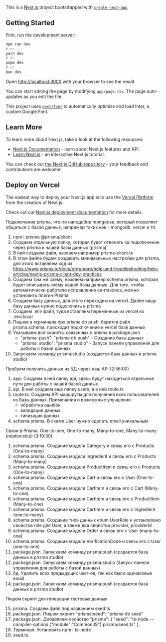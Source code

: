 This is a [Next.js](https://nextjs.org/) project bootstrapped with [`create-next-app`](https://github.com/vercel/next.js/tree/canary/packages/create-next-app).

## Getting Started

First, run the development server:

```bash
npm run dev
# or
yarn dev
# or
pnpm dev
# or
bun dev
```

Open [http://localhost:3000](http://localhost:3000) with your browser to see the result.

You can start editing the page by modifying `app/page.tsx`. The page auto-updates as you edit the file.

This project uses [`next/font`](https://nextjs.org/docs/basic-features/font-optimization) to automatically optimize and load Inter, a custom Google Font.

## Learn More

To learn more about Next.js, take a look at the following resources:

- [Next.js Documentation](https://nextjs.org/docs) - learn about Next.js features and API.
- [Learn Next.js](https://nextjs.org/learn) - an interactive Next.js tutorial.

You can check out [the Next.js GitHub repository](https://github.com/vercel/next.js/) - your feedback and contributions are welcome!

## Deploy on Vercel

The easiest way to deploy your Next.js app is to use the [Vercel Platform](https://vercel.com/new?utm_medium=default-template&filter=next.js&utm_source=create-next-app&utm_campaign=create-next-app-readme) from the creators of Next.js.

Check out our [Next.js deployment documentation](https://nextjs.org/docs/deployment) for more details.

Подключение prismа, что-то наподобие mongoose, который позволяет общаться с базой данных, например таких как - mongodb, vercel и тп.

1. npm i prisma @prisma/client
2. Создаем отдельную папку, которая будет отвечать за подключение через prisma к нашей базы данных (prisma)
3. В ней создаем файл, назовем например prisma-client.ts
4. В этом файле будем создавать минимальные настройки для prisma, для этого вставляем код из https://www.prisma.io/docs/orm/more/help-and-troubleshooting/help-articles/nextjs-prisma-client-dev-practices
5. Создаем там же схему, назовем например schema.prisma, которая будет описывать схему нашей базы данных. Для того, чтобы автоматически работало исправление синтаксиса, можно установить плагин Prisma
6. Создаем базу данных, для этого переходим на vercel. Далее нашу базу данных нужно подключить к prisma
7. Создаем .env файл, туда вставляем переменные из vercel из .env.local
8. Пишем в терминале npx prisma db push, берется файл prisma.schema, просходит подключение к vercel базе данных
9. Указываем все скрипты связанных с prisma в package.json
   - "prisma: push": "prisma db push" - Создание базы данных
   - "prisma: studio": "prisma studio" - Запуск панели управления для работы с базой данных
10. Запускаем команду prisma:studio (создается база данных в prisma studio)

Пробуем получить данные из БД через наш API (2:56:00)

1. app. Создаем в ней папку api, здесь будут находиться отдельные пути для работы с нашей базой данных
2. api. В ней создаем еще папку users, а в ней route.ts
3. route.ts. Создаем API маршруты для получения всех пользователей из базы данных. Примечания и возможные улучшения:
   - обработка ошибок
   - валидация данных
   - типизация данных
4. schema.prisma. В схеме User нужно сделать email уникальным

Связи в Prisma. One-to-one, One-to-many, Many-to-one, Many-to-many (relationship) (3:10:30)

1. schema.prisma. Создание модели Category и связь его с Products (One-to-many)
2. schema.prisma. Создание модели Ingredient и связь его с Products (Many-to-many)
3. schema.prisma. Создание модели ProductItem и связь его с Products (One-to-many)
4. schema.prisma. Создание модели Cart и связь его с User (One-to-one)
5. schema.prisma. Cоздание модели CartItem и связь его с Cart (Many-to-one)
6. schema.prisma. Cоздание модели CartItem и связь его с ProductItem (Many-to-one)
7. schema.prisma. Cоздание модели CartItem и связь его с Ingredient (one-to-many)
8. schema.prisma. Создание типа данных enum UserRole и установлено свойстов role для User, а также два свойства provider, providerId
9. schema.prisma. Cоздание модели Order и связь его с User (many-to-one)
10. schema.prisma. Cоздание модели VerificationCode и связь его с User (one-to-one)
11. package.json. Запускаем команду prisma:push (создается база данных в prisma studio)
12. package.json. Запускаем команду prisma:studio (Запуск панели управления для работы с базой данных)
13. бд. Удалить всех предыдущих user-ов, так как были одинаковые email
14. package.json. Запускаем команду prisma:push (создается база данных в prisma studio)

Пишем скрипт для генерации тестовых данных

15. prisma. Создаем файл под названием seed.ts
16. package.json. Пишем скрипт "prisma:seed": "prisma db seed"
17. package.json. Добавляем свойство "prisma": {
    "seed": "ts-node --compiler-options {\"module\":\"CommonJS\"} prisma/seed.ts"
    },
18. Терминал. Установить npm i ts-node
19. seed.ts.
